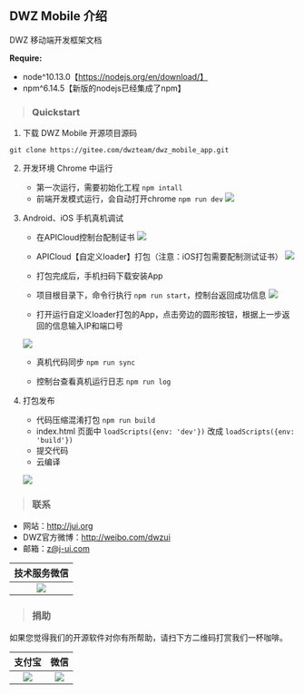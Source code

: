 ## DWZ Mobile 介绍

DWZ 移动端开发框架文档

**Require:**

- node\^10.13.0【https://nodejs.org/en/download/】
- npm\^6.14.5【新版的nodejs已经集成了npm】

> ### Quickstart

1. 下载 DWZ Mobile 开源项目源码
```
git clone https://gitee.com/dwzteam/dwz_mobile_app.git
```
2. 开发环境 Chrome 中运行

    - 第一次运行，需要初始化工程 `npm intall`
    - 前端开发模式运行，会自动打开chrome `npm run dev`
    ![](./_media/readme/app_chrome_dev.png)

3. Android、iOS 手机真机调试

    - 在APICloud控制台配制证书
    ![](./_media/readme/apicloud_1.png)
    
    - APICloud【自定义loader】打包（注意：iOS打包需要配制测试证书）
    ![](./_media/readme/apicloud_2.png)
    
    - 打包完成后，手机扫码下载安装App
   
    - 项目根目录下，命令行执行 `npm run start`，控制台返回成功信息
    ![](./_media/readme/npm_run_start.png)
    
    - 打开运行自定义loader打包的App，点击旁边的圆形按钮，根据上一步返回的信息输入IP和端口号
    
    ![](./_media/readme/app_loader.jpg?width=300)
    
    - 真机代码同步 `npm run sync`
    
    - 控制台查看真机运行日志 `npm run log`
    
4. 打包发布

    - 代码压缩混淆打包 `npm run build`
    - index.html 页面中 `loadScripts({env: 'dev'})` 改成 `loadScripts({env: 'build'})` 
    - 提交代码
    - 云编译
    
    ![](./_media/readme/apicloud_3.png)


> ### 联系

- 网站：http://jui.org
- DWZ官方微博：http://weibo.com/dwzui
- 邮箱：z@j-ui.com

|技术服务微信|
|:---:|
|![](./_media/readme/wx_zhh.jpg?width=200)|

> ### 捐助

如果您觉得我们的开源软件对你有所帮助，请扫下方二维码打赏我们一杯咖啡。

|支付宝|微信|
|:---:|:---:|
|![](./_media/readme/zfb.png?width=200)|![](./_media/readme/wx.png?width=200)|


